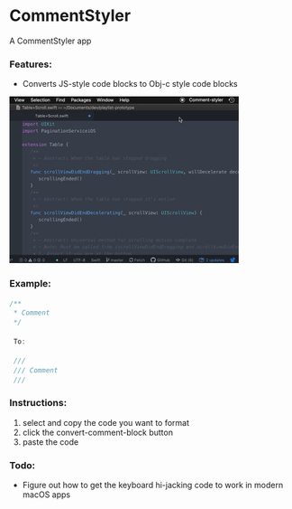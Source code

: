 # CommentStyler

A CommentStyler app

### Features:

- Converts JS-style code blocks to Obj-c style code blocks

<img width="407" alt="img" src="convert.gif?raw=true">

### Example:

```swift
/**
 * Comment
 */

 To:

 ///
 /// Comment
 ///
```

### Instructions:

1. select and copy the code you want to format
2. click the convert-comment-block button
3. paste the code

### Todo:

- Figure out how to get the keyboard hi-jacking code to work in modern macOS apps
